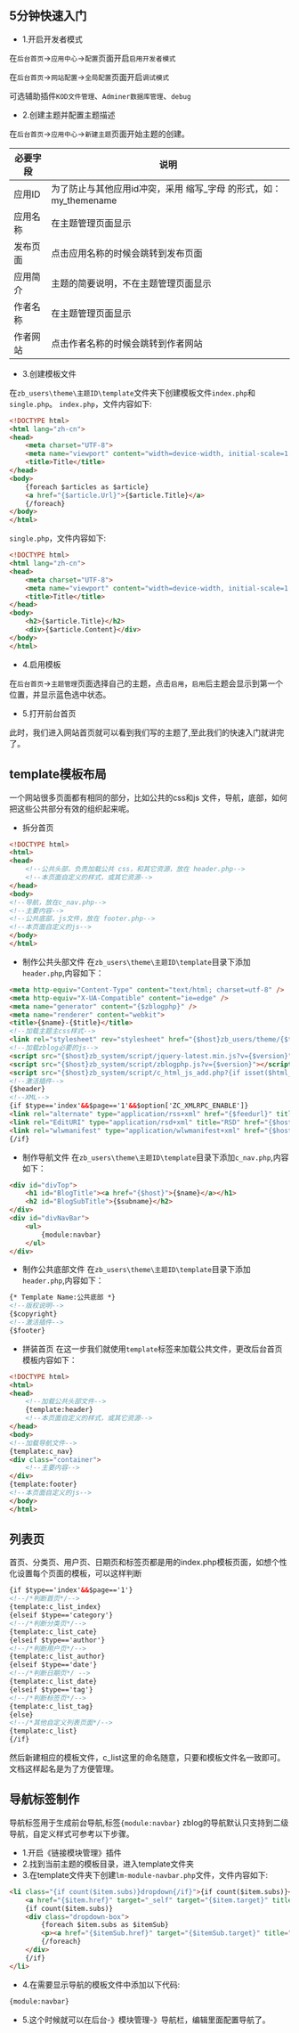 ## 5分钟快速入门

- 1.开启开发者模式

在`后台首页`->`应用中心`->`配置`页面开启`启用开发者模式`

在`后台首页`->`网站配置`->`全局配置`页面开启`调试模式`

可选辅助插件`KOD文件管理`、`Adminer数据库管理`、`debug`

- 2.创建主题并配置主题描述

在`后台首页`->`应用中心`->`新建主题`页面开始主题的创建。

| 必要字段   | 说明         |
| ---------- | ------------ |
| 应用ID | 为了防止与其他应用id冲突，采用 缩写_字母 的形式，如：my_themename |
| 应用名称 | 在主题管理页面显示 |
| 发布页面 | 点击应用名称的时候会跳转到发布页面 |
| 应用简介 | 主题的简要说明，不在主题管理页面显示 |
| 作者名称 | 在主题管理页面显示 |
| 作者网站 | 点击作者名称的时候会跳转到作者网站 |

- 3.创建模板文件

在`zb_users\theme\主题ID\template`文件夹下创建模板文件`index.php`和`single.php`。
`index.php`，文件内容如下:
```html
<!DOCTYPE html>
<html lang="zh-cn">
<head>
    <meta charset="UTF-8">
    <meta name="viewport" content="width=device-width, initial-scale=1.0">
    <title>Title</title>
</head>
<body>
    {foreach $articles as $article}
    <a href="{$article.Url}">{$article.Title}</a>
    {/foreach}
</body>
</html>
```
`single.php`，文件内容如下:
```html
<!DOCTYPE html>
<html lang="zh-cn">
<head>
    <meta charset="UTF-8">
    <meta name="viewport" content="width=device-width, initial-scale=1.0">
    <title>Title</title>
</head>
<body>
    <h2>{$article.Title}</h2>
	<div>{$article.Content}</div>
</body>
</html>
```
- 4.启用模板

在`后台首页`->`主题管理`页面选择自己的主题，点击`启用`，`启用`后主题会显示到第一个位置，并显示蓝色选中状态。
- 5.打开前台首页

此时，我们进入网站首页就可以看到我们写的主题了,至此我们的快速入门就讲完了。

## template模板布局
一个网站很多页面都有相同的部分，比如公共的css和js 文件，导航，底部，如何把这些公共部分有效的组织起来呢。
- 拆分首页
```html
<!DOCTYPE html>
<html>
<head>
    <!--公共头部，负责加载公共 css，和其它资源，放在 header.php-->
    <!--本页面自定义的样式，或其它资源-->
</head>
<body>
<!--导航，放在c_nav.php-->
<!--主要内容-->
<!--公共底部，js文件，放在 footer.php-->
<!--本页面自定义的js-->
</body>
</html>
```
- 制作公共头部文件
在`zb_users\theme\主题ID\template`目录下添加`header.php`,内容如下：
```html
<meta http-equiv="Content-Type" content="text/html; charset=utf-8" />
<meta http-equiv="X-UA-Compatible" content="ie=edge" />
<meta name="generator" content="{$zblogphp}" />
<meta name="renderer" content="webkit">
<title>{$name}-{$title}</title>
<!--加载主题主css样式-->
<link rel="stylesheet" rev="stylesheet" href="{$host}zb_users/theme/{$theme}/style/{$style}.css?{$themeinfo['modified']}" type="text/css" media="all" />
<!--加载zblog必要的js-->
<script src="{$host}zb_system/script/jquery-latest.min.js?v={$version}"></script>
<script src="{$host}zb_system/script/zblogphp.js?v={$version}"></script>
<script src="{$host}zb_system/script/c_html_js_add.php?{if isset($html_js_hash)}hash={$html_js_hash}&{/if}v={$version}"></script>
<!--激活插件-->
{$header}
<!--XML-->
{if $type=='index'&&$page=='1'&&$option['ZC_XMLRPC_ENABLE']}
<link rel="alternate" type="application/rss+xml" href="{$feedurl}" title="{$name}" />
<link rel="EditURI" type="application/rsd+xml" title="RSD" href="{$host}zb_system/xml-rpc/?rsd" />
<link rel="wlwmanifest" type="application/wlwmanifest+xml" href="{$host}zb_system/xml-rpc/wlwmanifest.xml" />
{/if}
```
- 制作导航文件
在`zb_users\theme\主题ID\template`目录下添加`c_nav.php`,内容如下：
```html
<div id="divTop">
    <h1 id="BlogTitle"><a href="{$host}">{$name}</a></h1>
    <h2 id="BlogSubTitle">{$subname}</h2>
</div>
<div id="divNavBar">
    <ul>
        {module:navbar}
    </ul>
</div>
```
- 制作公共底部文件
在`zb_users\theme\主题ID\template`目录下添加`header.php`,内容如下：
```html
{* Template Name:公共底部 *}
<!--版权说明-->
{$copyright}
<!--激活插件-->
{$footer}
```
- 拼装首页
在这一步我们就使用`template`标签来加载公共文件，更改后台首页模板内容如下：
```html
<!DOCTYPE html>
<html>
<head>
    <!--加载公共头部文件-->
    {template:header}
    <!--本页面自定义的样式，或其它资源-->
</head>
<body>
<!--加载导航文件-->
{template:c_nav}
<div class="container">
    <!--主要内容-->
</div>
{template:footer}
<!--本页面自定义的js-->
</body>
</html>
```

## 列表页
首页、分类页、用户页、日期页和标签页都是用的index.php模板页面，如想个性化设置每个页面的模板，可以这样判断
```html
{if $type=='index'&&$page=='1'}
<!--/*判断首页*/-->
{template:c_list_index}
{elseif $type=='category'}
<!--/*判断分类页*/-->
{template:c_list_cate}
{elseif $type=='author'}
<!--/*判断用户页*/-->
{template:c_list_author}
{elseif $type=='date'}
<!--/*判断日期页*/ -->
{template:c_list_date}
{elseif $type=='tag'}
<!--/*判断标签页*/-->
{template:c_list_tag}
{else}
<!--/*其他自定义列表页面*/-->
{template:c_list}
{/if}
```
然后新建相应的模板文件，c_list这里的命名随意，只要和模板文件名一致即可。文档这样起名是为了方便管理。

## 导航标签制作

导航标签用于生成前台导航,标签`{module:navbar}`
zblog的导航默认只支持到二级导航，自定义样式可参考以下步骤。
- 1.开启《链接模块管理》插件
- 2.找到当前主题的模板目录，进入template文件夹
- 3.在template文件夹下创建`lm-module-navbar.php`文件，文件内容如下:
```html
<li class="{if count($item.subs)}dropdown{/if}">{if count($item.subs)}<i class="arr"></i>{/if}
    <a href="{$item.href}" target="_self" target="{$item.target}" title="{$item.title}">{$item.text}</a>
    {if count($item.subs)}
    <div class="dropdown-box">
        {foreach $item.subs as $itemSub}
        <p><a href="{$itemSub.href}" target="{$itemSub.target}" title="{$itemSub.title}">{$itemSub.text}</a></p>
        {/foreach}
    </div>
    {/if}
</li>
```
- 4.在需要显示导航的模板文件中添加以下代码:
```html
{module:navbar}
```
- 5.这个时候就可以在后台-》模块管理-》导航栏，编辑里面配置导航了。
